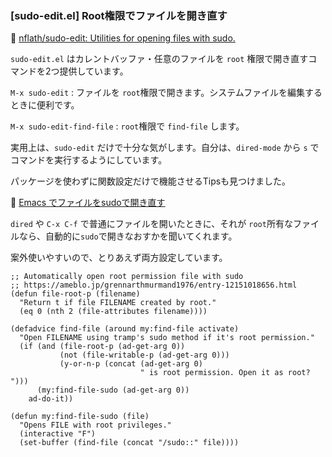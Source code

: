 ### [sudo-edit.el] Root権限でファイルを開き直す
🔗 [nflath/sudo-edit: Utilities for opening files with sudo.](https://github.com/nflath/sudo-edit)

`sudo-edit.el` はカレントバッファ・任意のファイルを `root` 権限で開き直すコマンドを2つ提供しています。

`M-x sudo-edit`
: ファイルを `root`権限で開きます。システムファイルを編集するときに便利です。

`M-x sudo-edit-find-file`
: `root`権限で `find-file` します。

実用上は、`sudo-edit` だけで十分な気がします。自分は、`dired-mode` から `s` でコマンドを実行するようにしています。


パッケージを使わずに関数設定だけで機能させるTipsも見つけました。

🔗 [Emacs でファイルをsudoで開き直す](https://ameblo.jp/grennarthmurmand1976/entry-12151018656.html) 

`dired` や `C-x C-f` で普通にファイルを開いたときに、それが `root`所有なファイルなら、自動的に`sudo`で開きなおすかを聞いてくれます。

案外使いやすいので、とりあえず両方設定しています。

```elisp
;; Automatically open root permission file with sudo
;; https://ameblo.jp/grennarthmurmand1976/entry-12151018656.html
(defun file-root-p (filename)
  "Return t if file FILENAME created by root."
  (eq 0 (nth 2 (file-attributes filename))))
                                                                        
(defadvice find-file (around my:find-file activate)
  "Open FILENAME using tramp's sudo method if it's root permission."
  (if (and (file-root-p (ad-get-arg 0))
           (not (file-writable-p (ad-get-arg 0)))
           (y-or-n-p (concat (ad-get-arg 0)
                             " is root permission. Open it as root? ")))
      (my:find-file-sudo (ad-get-arg 0))
    ad-do-it))
                                                                        
(defun my:find-file-sudo (file)
  "Opens FILE with root privileges."
  (interactive "F")
  (set-buffer (find-file (concat "/sudo::" file))))
```
